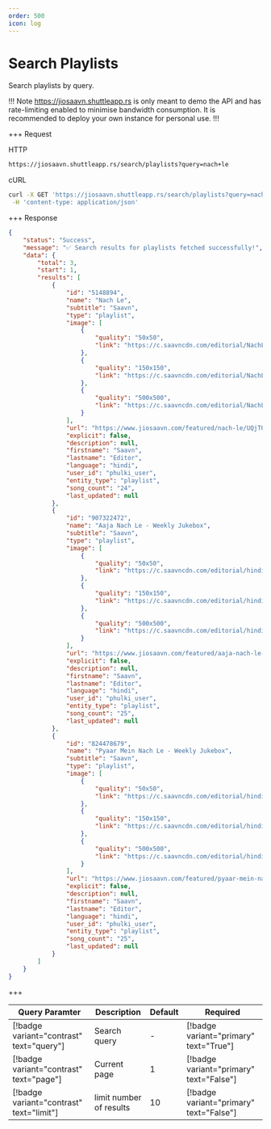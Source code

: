 ```yaml
---
order: 500
icon: log
---
```


# Search Playlists

Search playlists by query.

!!! Note
<https://jiosaavn.shuttleapp.rs> is only meant to demo the API and has rate-limiting enabled to minimise bandwidth consumption.
It is recommended to deploy your own instance for personal use.
!!!

+++ Request

HTTP

```bash
https://jiosaavn.shuttleapp.rs/search/playlists?query=nach+le
```

cURL

```bash
curl -X GET 'https://jiosaavn.shuttleapp.rs/search/playlists?query=nach+le' \
 -H 'content-type: application/json'
```

+++ Response

```json
{
	"status": "Success",
	"message": "✅ Search results for playlists fetched successfully!",
	"data": {
		"total": 3,
		"start": 1,
		"results": [
			{
				"id": "5148894",
				"name": "Nach Le",
				"subtitle": "Saavn",
				"type": "playlist",
				"image": [
					{
						"quality": "50x50",
						"link": "https://c.saavncdn.com/editorial/NachLe_20230809043316_50x50.jpg"
					},
					{
						"quality": "150x150",
						"link": "https://c.saavncdn.com/editorial/NachLe_20230809043316_150x150.jpg"
					},
					{
						"quality": "500x500",
						"link": "https://c.saavncdn.com/editorial/NachLe_20230809043316_500x500.jpg"
					}
				],
				"url": "https://www.jiosaavn.com/featured/nach-le/UQjTO6rFZfc_",
				"explicit": false,
				"description": null,
				"firstname": "Saavn",
				"lastname": "Editor",
				"language": "hindi",
				"user_id": "phulki_user",
				"entity_type": "playlist",
				"song_count": "24",
				"last_updated": null
			},
			{
				"id": "907322472",
				"name": "Aaja Nach Le - Weekly Jukebox",
				"subtitle": "Saavn",
				"type": "playlist",
				"image": [
					{
						"quality": "50x50",
						"link": "https://c.saavncdn.com/editorial/hindi-cluster_6238_20230807032324_50x50.jpg"
					},
					{
						"quality": "150x150",
						"link": "https://c.saavncdn.com/editorial/hindi-cluster_6238_20230807032324_150x150.jpg"
					},
					{
						"quality": "500x500",
						"link": "https://c.saavncdn.com/editorial/hindi-cluster_6238_20230807032324_500x500.jpg"
					}
				],
				"url": "https://www.jiosaavn.com/featured/aaja-nach-le-weekly-jukebox/QfSgtgl3xTjc1EngHtQQ2g__",
				"explicit": false,
				"description": null,
				"firstname": "Saavn",
				"lastname": "Editor",
				"language": "hindi",
				"user_id": "phulki_user",
				"entity_type": "playlist",
				"song_count": "25",
				"last_updated": null
			},
			{
				"id": "824478679",
				"name": "Pyaar Mein Nach Le - Weekly Jukebox",
				"subtitle": "Saavn",
				"type": "playlist",
				"image": [
					{
						"quality": "50x50",
						"link": "https://c.saavncdn.com/editorial/hindi-cluster_173_20230807030137_50x50.jpg"
					},
					{
						"quality": "150x150",
						"link": "https://c.saavncdn.com/editorial/hindi-cluster_173_20230807030137_150x150.jpg"
					},
					{
						"quality": "500x500",
						"link": "https://c.saavncdn.com/editorial/hindi-cluster_173_20230807030137_500x500.jpg"
					}
				],
				"url": "https://www.jiosaavn.com/featured/pyaar-mein-nach-le-weekly-jukebox/Kw51QoHqDfeO0eMLZZxqsA__",
				"explicit": false,
				"description": null,
				"firstname": "Saavn",
				"lastname": "Editor",
				"language": "hindi",
				"user_id": "phulki_user",
				"entity_type": "playlist",
				"song_count": "25",
				"last_updated": null
			}
		]
	}
}
```

+++

| Query Paramter                           | Description             | Default | Required                                |
| ---------------------------------------- | ----------------------- | ------- | --------------------------------------- |
| [!badge variant="contrast" text="query"] | Search query            | -       | [!badge variant="primary" text="True"]  |
| [!badge variant="contrast" text="page"]  | Current page            | 1       | [!badge variant="primary" text="False"] |
| [!badge variant="contrast" text="limit"] | limit number of results | 10      | [!badge variant="primary" text="False"] |

